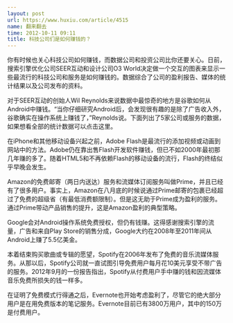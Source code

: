 ```yaml
---
layout: post
url: https://www.huxiu.com/article/4515
name: 翻来翻去
time: 2012-10-11 09:11
title: 科技公司们是如何赚钱的？
---
```

你有时候也关心科技公司如何赚钱，而数据公司和投资公司比你还要关心。日前，搜索引擎优化公司SEER互动和设计公司O3 World决定做一个交互的图表来显示一些最流行的科技公司和服务是如何赚钱的。数据综合了公司的盈利报告、媒体的统计结果以及公司发布的资料。

对于SEER互动的创始人Wil Reynolds来说数据中最惊奇的地方是谷歌如何从Android中赚钱。“当你仔细研究Android后，会发现很有趣的是除了广告收入外，谷歌确实在操作系统上赚钱了，”Reynolds说。下面列出了5家公司或服务的数据，如果想看全部的统计数据可以点击这里。

在iPhone和其他移动设备兴起之前，Adobe Flash是最流行的添加视频或动画到网站中的方法。Adobe仍在靠出售Flash开发软件赚钱，但已不如2000年最初那几年赚的多了。随着HTML5和不再依赖Flash的移动设备的流行，Flash的终结似乎早晚会发生。

Amazon的免费邮寄（两日内送达）服务和流媒体订阅服务叫做Prime，并且已经有了很多用户。事实上，Amazon在八月底的时候说通过Prime邮寄的包裹已经超过了免费的超级省（有最低消费额限制）。但是这无助于Prime成为盈利的服务。通过Prime带动产品销售的提升，这是Amazon盈利的典型策略。

Google会对Android操作系统免费授权，但仍有钱赚。这得感谢搜索引擎的流量，广告和来自Play Store的销售分成，Google大约在2008年至2011年间从Android上赚了5.5亿美金。

本着结束购买歌曲或专辑的愿望，Spotify在2006年发布了免费的音乐流媒体服务。从那以后，Spotify公司就一直试图引导免费用户每月花10美元享受不带广告的服务。2012年9月的一份报告指出，Spotify从付费用户手中赚的钱和因流媒体音乐免费所损失的钱一样多。

在证明了免费模式行得通之后，Evernote也开始考虑盈利了，尽管它的绝大部分用户是在用免费版本的笔记服务。Evernote目前已有3800万用户，其中的150万是付费用户。

